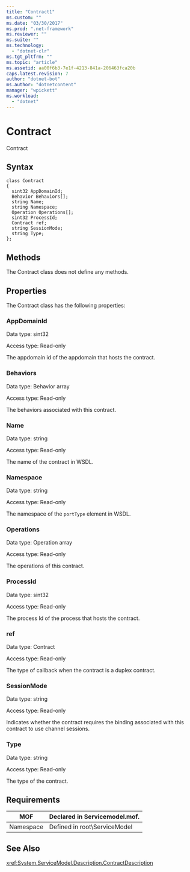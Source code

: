 ```yaml
---
title: "Contract1"
ms.custom: ""
ms.date: "03/30/2017"
ms.prod: ".net-framework"
ms.reviewer: ""
ms.suite: ""
ms.technology: 
  - "dotnet-clr"
ms.tgt_pltfrm: ""
ms.topic: "article"
ms.assetid: aa00f6b3-7e1f-4213-841a-206463fca20b
caps.latest.revision: 7
author: "dotnet-bot"
ms.author: "dotnetcontent"
manager: "wpickett"
ms.workload: 
  - "dotnet"
---
```

# Contract
Contract  
  
## Syntax  
  
```  
class Contract  
{  
  sint32 AppDomainId;  
  Behavior Behaviors[];  
  string Name;  
  string Namespace;  
  Operation Operations[];  
  sint32 ProcessId;  
  Contract ref;  
  string SessionMode;  
  string Type;  
};  
```  
  
## Methods  
 The Contract class does not define any methods.  
  
## Properties  
 The Contract class has the following properties:  
  
### AppDomainId  
 Data type: sint32  
  
 Access type: Read-only  
  
 The appdomain id of the appdomain that hosts the contract.  
  
### Behaviors  
 Data type: Behavior array  
  
 Access type: Read-only  
  
 The behaviors associated with this contract.  
  
### Name  
 Data type: string  
  
 Access type: Read-only  
  
 The name of the contract in WSDL.  
  
### Namespace  
 Data type: string  
  
 Access type: Read-only  
  
 The namespace of the `portType` element in WSDL.  
  
### Operations  
 Data type: Operation array  
  
 Access type: Read-only  
  
 The operations of this contract.  
  
### ProcessId  
 Data type: sint32  
  
 Access type: Read-only  
  
 The process Id of the process that hosts the contract.  
  
### ref  
 Data type: Contract  
  
 Access type: Read-only  
  
 The type of callback when the contract is a duplex contract.  
  
### SessionMode  
 Data type: string  
  
 Access type: Read-only  
  
 Indicates whether the contract requires the binding associated with this contract to use channel sessions.  
  
### Type  
 Data type: string  
  
 Access type: Read-only  
  
 The type of the contract.  
  
## Requirements  
  
|MOF|Declared in Servicemodel.mof.|  
|---------|-----------------------------------|  
|Namespace|Defined in root\ServiceModel|  
  
## See Also  
 <xref:System.ServiceModel.Description.ContractDescription>
